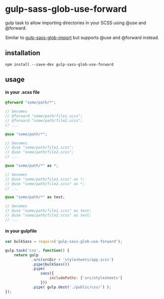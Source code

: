 gulp-sass-glob-use-forward
=====================

gulp task to allow importing directories in your SCSS using @use and @forward.

Similar to [gulp-sass-glob-import](https://github.com/bleuarg/gulp-sass-glob-import) but supports @use and @forward instead.


## installation

```
npm install --save-dev gulp-sass-glob-use-forward
```


## usage


#### in your .scss file

```scss
@forward "some/path/*";

// becomes
// @forward "some/path/file1.scss";
// @forward "some/path/file2.scss";
// ...

@use "some/path/*";

// becomes
// @use "some/path/file1.scss";
// @use "some/path/file2.scss";
// ...

@use "some/path/*" as *;

// becomes
// @use "some/path/file1.scss" as *;
// @use "some/path/file2.scss" as *;
// ...

@use "some/path/*" as test;

// becomes
// @use "some/path/file1.scss" as test;
// @use "some/path/file2.scss" as test;
// ...


```

#### in your gulpfile

```js
var bulkSass = require('gulp-sass-glob-use-forward');

gulp.task('css', function() {
    return gulp
            .src(srcDir + 'stylesheets/app.scss')
            .pipe(bulkSass())
            .pipe(
                sass({
                    includePaths: ['src/stylesheets']
                }))
            .pipe( gulp.dest('./public/css/') );
});
```

